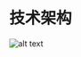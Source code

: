 # 技术架构
![alt text](https://camo.githubusercontent.com/959ec6fcb64d9d823051aeef6d003327b6650cefcbb0c4a11e1dd786f3a11454/68747470733a2f2f6f73732e6f70656e3867752e636f6d2f313637363633373835333230322d63326166396539332d666530332d346330312d396665642d3230636130373236333437362e706e67)
